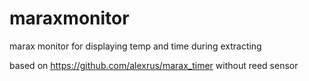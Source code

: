 # maraxmonitor
marax monitor for displaying temp and time during extracting 

based on https://github.com/alexrus/marax_timer without reed sensor 
